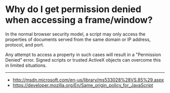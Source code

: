 Why do I get permission denied when accessing a frame/window?
=============================================================

In the normal browser security model, a script may only access the
properties of documents served from the same domain or IP address,
protocol, and port.

Any attempt to access a property in such cases will result in a 
"Permission Denied" error. Signed scripts or trusted ActiveX objects can
overcome this in limited situations.

----

* <http://msdn.microsoft.com/en-us/library/ms533028%28VS.85%29.aspx>
* <https://developer.mozilla.org/En/Same_origin_policy_for_JavaScript>